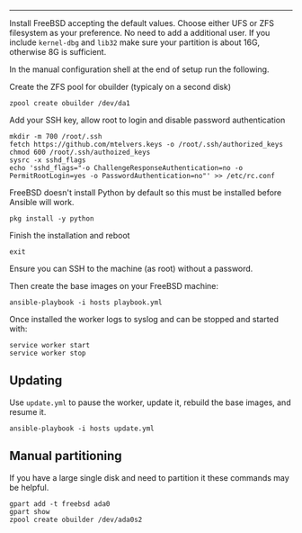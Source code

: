 ---

Install FreeBSD accepting the default values.  Choose either UFS or ZFS
filesystem as your preference.  No need to add a additional user.  If you
include `kernel-dbg` and `lib32` make sure your partition is about 16G,
otherwise 8G is sufficient.

In the manual configuration shell at the end of setup run the following.

Create the ZFS pool for obuilder (typicaly on a second disk)

```shell
zpool create obuilder /dev/da1
```

Add your SSH key, allow root to login and disable password authentication

```shell
mkdir -m 700 /root/.ssh
fetch https://github.com/mtelvers.keys -o /root/.ssh/authorized_keys
chmod 600 /root/.ssh/authoized_keys
sysrc -x sshd_flags
echo 'sshd_flags="-o ChallengeResponseAuthentication=no -o PermitRootLogin=yes -o PasswordAuthentication=no"' >> /etc/rc.conf
```

FreeBSD doesn't install Python by default so this must be installed
before Ansible will work.

```shell
pkg install -y python
```

Finish the installation and reboot

```shell
exit
```

Ensure you can SSH to the machine (as root) without a password.

Then create the base images on your FreeBSD machine:

```shell
ansible-playbook -i hosts playbook.yml
```

Once installed the worker logs to syslog and can be stopped and started with:

```shell
service worker start
service worker stop
```

## Updating

Use `update.yml` to pause the worker, update it, rebuild the base images, and resume it.

```shell
ansible-playbook -i hosts update.yml
```


## Manual partitioning

If you have a large single disk and need to partition it these commands may be helpful.

```shell
gpart add -t freebsd ada0
gpart show
zpool create obuilder /dev/ada0s2
```

